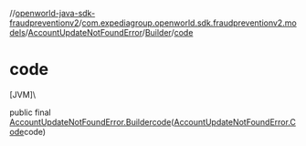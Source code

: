 //[openworld-java-sdk-fraudpreventionv2](../../../../index.md)/[com.expediagroup.openworld.sdk.fraudpreventionv2.models](../../index.md)/[AccountUpdateNotFoundError](../index.md)/[Builder](index.md)/[code](code.md)

# code

[JVM]\

public final [AccountUpdateNotFoundError.Builder](index.md)[code](code.md)([AccountUpdateNotFoundError.Code](../-code/index.md)code)
